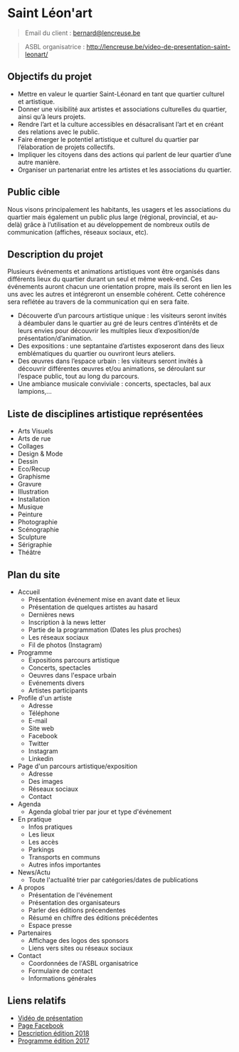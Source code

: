 # Saint Léon'art
> Email du client :
> bernard@lencreuse.be

> ASBL organisatrice :
> http://lencreuse.be/video-de-presentation-saint-leonart/

## Objectifs du projet

- Mettre en valeur le quartier Saint-Léonard en tant que quartier culturel et artistique.
- Donner une visibilité aux artistes et associations culturelles du quartier, ainsi qu’à leurs projets.
- Rendre l’art et la culture accessibles en désacralisant l’art et en créant des relations avec le public.
- Faire émerger le potentiel artistique et culturel du quartier par l’élaboration de projets collectifs.
- Impliquer les citoyens dans des actions qui parlent de leur quartier d’une autre manière.
- Organiser un partenariat entre les artistes et les associations du quartier.

## Public cible

Nous visons principalement les habitants, les usagers et les associations du quartier mais également un public plus large (régional, provincial, et au-delà) grâce à l’utilisation et au développement de nombreux outils de communication (affiches, réseaux sociaux, etc).

## Description du projet

Plusieurs événements et animations artistiques vont être organisés dans différents lieux du quartier durant un seul et même week-end. Ces événements auront chacun une orientation propre, mais ils seront en lien les uns avec les autres et intégreront un ensemble cohérent. Cette cohérence sera reflétée au travers de la communication qui en sera faite.

- Découverte d’un parcours artistique unique : les visiteurs seront invités à déambuler dans le quartier au gré de leurs centres d’intérêts et de leurs envies pour découvrir les multiples lieux d’exposition/de présentation/d’animation.
- Des expositions : une septantaine d’artistes exposeront dans des lieux emblématiques du quartier ou ouvriront leurs ateliers.
- Des œuvres dans l’espace urbain : les visiteurs seront invités à découvrir différentes œuvres et/ou animations, se déroulant sur l’espace public, tout au long du parcours.
- Une ambiance musicale conviviale : concerts, spectacles, bal aux lampions,...

## Liste de disciplines artistique représentées

  - Arts Visuels
  - Arts de rue
  - Collages
  - Design & Mode
  - Dessin
  - Eco/Recup
  - Graphisme
  - Gravure
  - Illustration
  - Installation
  - Musique
  - Peinture
  - Photographie
  - Scénographie
  - Sculpture
  - Sérigraphie
  - Théâtre

## Plan du site

 - Accueil
    - Présentation événement mise en avant date et lieux
    - Présentation de quelques artistes au hasard
    - Dernières news
    - Inscription à la news letter
    - Partie de la programmation (Dates les plus proches)
    - Les réseaux sociaux
    - Fil de photos (Instagram)
- Programme
    - Expositions parcours artistique
    - Concerts, spectacles
    - Oeuvres dans l'espace urbain
    - Evénements divers
    - Artistes participants
- Profile d'un artiste
    - Adresse 
    - Téléphone
    - E-mail
    - Site web
    - Facebook
    - Twitter
    - Instagram
    - Linkedin
- Page d'un parcours artistique/exposition
    - Adresse
    - Des images
    - Réseaux sociaux
    - Contact
- Agenda
    - Agenda global trier par jour et type d'événement
- En pratique
    - Infos pratiques
    - Les lieux
    - Les accès
    - Parkings
    - Transports en communs
    - Autres infos importantes
- News/Actu
    - Toute l'actualité trier par catégories/dates de publications
- A propos
    - Présentation de l'événement
    - Présentation des organisateurs
    - Parler des éditions précendentes
    - Résumé en chiffre des éditions précédentes
    - Espace presse
- Partenaires
    - Affichage des logos des sponsors
    - Liens vers sites ou réseaux sociaux
- Contact
    - Coordonnées de l'ASBL organisatrice
    - Formulaire de contact
    - Informations générales


## Liens relatifs 

- [Vidéo de présentation](http://lencreuse.be/video-de-presentation-saint-leonart/)
- [Page Facebook](https://www.facebook.com/Saint.Leon.Art/)
- [Description édition 2018](http://www.saint-leonard.be/2017/09/15/saint-leonart-projet/)
- [Programme édition 2017](https://www.dropbox.com/s/rsp1zhll9u8amtt/138_saint_leonart_programme_6.pdf)
